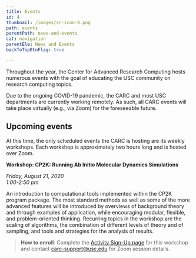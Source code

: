 ```yaml
---
title: Events
id: 4
thumbnail: /images/sr-icon-4.png
path: events
parentPath: news-and-events
cat: navigation
parentEle: News and Events
backToTopBtnFlag: true

---
```


Throughout the year, the Center for Advanced Research Computing hosts numerous events with the goal of educating the USC community on research computing topics.

Due to the ongoing COVID-19 pandemic, the CARC and most USC departments are currently working remotely. As such, all CARC events will take place virtually (e.g., via Zoom) for the foreseeable future.

## Upcoming events

At this time, the only scheduled events the CARC is hosting are its weekly workshops. Each workshop is approximately two hours long and is hosted over Zoom.

**Workshop: CP2K: Running Ab Initio Molecular Dynamics Simulations**  

*Friday, August 21, 2020  
1:00-2:50 pm*

An introduction to computational tools implemented within the CP2K program package. The most standard methods as well as some of the more advanced features will be introduced by overviews of background theory and through examples of application, while encouraging modular, flexible, and problem-oriented thinking. Recurring topics in the workshop are the scaling of algorithms, the combination of different levels of theory and of sampling, and tools and strategies for the analysis of results.

>**How to enroll**: Complete the [Activity Sign-Up page](https://docs.google.com/forms/d/e/1FAIpQLSdqDsvkTP9AsnO82mPzOvztXwp2hSCeD7D82Lt7kjOloe6liA/viewform) for this workshop and contact <carc-support@usc.edu> for Zoom session details.
